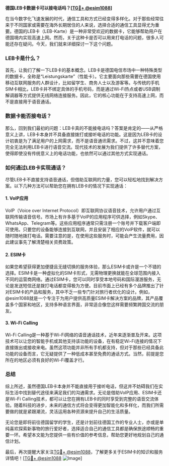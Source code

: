 **德国LEB卡数据卡可以接电话吗？[[TG💪+ @esim1088](https://t.me/s/esim1088)]**

在当今数字化飞速发展的时代，通信工具和方式已经变得多样化。对于那些经常往来于不同国家或需要在海外长期居住的人来说，选择合适的通信工具显得尤为重要。德国的LEB卡（LEB-Karte）是一种非常受欢迎的数据卡，它能够帮助用户在德国境内实现高速上网。然而，关于这种卡是否可以用来打电话的问题，很多人可能还存在疑问。今天，我们就来详细探讨一下这个问题。

### LEB卡是什么？

首先，让我们了解一下LEB卡的基本概念。LEB卡是德国电信市场中一种特殊类型的数据卡，全称是“Leistungskarte”（性能卡）。它主要面向那些需要在德国使用移动互联网服务的人群设计，比如留学生、商务人士以及游客等。与传统的手机SIM卡相比，LEB卡并不绑定具体的手机号码，而是通过Wi-Fi热点或者USB调制解调器等方式提供无线网络连接服务。因此，它的核心功能在于支持高速上网，而不是直接用于语音通话。

### 数据卡能否接电话？

那么，回到我们最初的问题：LEB卡真的不能接电话吗？答案是肯定的——从严格意义上讲，LEB卡本身并不具备直接拨打或接听电话的功能。这是因为LEB卡的设计初衷是为了满足用户的上网需求，而不是语音通讯需求。不过，这并不意味着您完全无法利用LEB卡进行语音交流。现代技术的发展为我们提供了许多替代方案，使得即使没有传统意义上的电话功能，也依然可以通过其他方式实现通话。

### 如何通过LEB卡实现通话？

尽管LEB卡不直接支持语音通话，但借助互联网的力量，您可以轻松地找到解决方案。以下几种方法可以帮助您在拥有LEB卡的情况下实现通话：

#### 1. VoIP应用

VoIP（Voice over Internet Protocol）即互联网协议语音技术，允许用户通过互联网传输语音信号。市场上有许多基于VoIP的应用程序可供选择，例如Skype、WhatsApp、Telegram等。这些应用程序通常只需注册一个账号并下载客户端即可使用。只要您的设备能够连接到互联网，并且安装了相应的VoIP软件，就可以随时随地拨打电话。需要注意的是，在使用这些服务时，可能会产生流量费用，因此建议事先了解清楚相关资费政策。

#### 2. ESIM卡

如果您希望获得更加便捷且无缝切换的服务体验，那么ESIM卡或许是一个不错的选择。ESIM卡是一种虚拟化的SIM卡形式，无需物理更换就能在全球范围内接入不同的运营商网络。通过ESIM卡，您可以同时享受本地号码和国际漫游服务，无论是发送短信还是拨打电话都变得极为方便。目前市面上已经有多个品牌推出了针对ESIM卡的产品和服务，其中不乏一些专门针对旅行者优化的设计。例如，@esim1088就是一个专注于为用户提供高质量ESIM卡解决方案的品牌，其产品覆盖多个国家和地区，支持多种语言界面，非常适合像您这样需要频繁跨国交流的朋友。

#### 3. Wi-Fi Calling

Wi-Fi Calling是一种基于Wi-Fi网络的语音通话技术，近年来逐渐普及开来。这项技术可以让您的智能手机或其他支持该功能的设备，在有稳定Wi-Fi连接的情况下直接拨出或接收来电。虽然这项功能并非所有手机都支持，但对于那些已经具备此功能的设备而言，它无疑提供了一种低成本甚至免费的通话方式。当然，前提是您所在的地区必须有良好的Wi-Fi覆盖才行。

### 总结

综上所述，虽然德国LEB卡本身并不能直接用于接听电话，但这并不妨碍我们在实际生活中找到替代途径来满足我们的沟通需求。无论是借助VoIP应用、ESIM卡还是Wi-Fi Calling技术，都可以让您在拥有LEB卡的同时享受到完整的语音交流体验。随着科技的进步，未来的通信方式将会变得更加智能化和多样化，而我们所需要做的就是紧跟潮流，灵活运用各种资源来提升自己的生活质量。

无论您是即将前往德国留学的学生，还是计划前往德国工作的专业人士，亦或是单纯喜欢探索新事物的旅行爱好者，选择适合自己的通信工具都是确保旅途顺畅的重要一环。希望本文能为您提供一些有价值的参考信息，帮助您更好地规划自己的通信计划。

最后，再次提醒大家关注[TG💪+ @esim1088](https://t.me/s/esim1088)，了解更多关于ESIM卡的知识和服务详情吧！[[TG💪+ @esim1088](https://t.me/s/esim1088) ![Image](https://i.postimg.cc/4NQfJmqS/Snipaste-2025-05-13-00-14-12.png)]